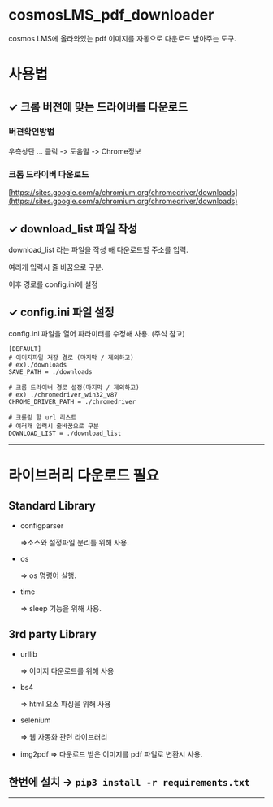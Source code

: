 # cosmosLMS_pdf_downloader
cosmos LMS에 올라와있는 pdf 이미지를 자동으로 다운로드 받아주는 도구.

# 사용법

## ✓ 크롬 버젼에 맞는 드라이버를 다운로드

### 버젼확인방법

우측상단 ... 클릭 -> 도움말 -> Chrome정보

### 크롬 드라이버 다운로드
[https://sites.google.com/a/chromium.org/chromedriver/downloads](https://sites.google.com/a/chromium.org/chromedriver/downloads)

## ✓ download_list 파일 작성

download_list 라는 파일을 작성 해 다운로드할 주소를 입력.

여러개 입력시 줄 바꿈으로 구분.

이후 경로를 config.ini에 설정

## ✓ config.ini 파일 설정

config.ini 파일을 열어 파라미터를 수정해 사용. (주석 참고)

```
[DEFAULT]
# 이미지파일 저장 경로 (마지막 / 제외하고)
# ex)./downloads
SAVE_PATH = ./downloads

# 크롬 드라이버 경로 설정(마지막 / 제외하고)
# ex) ./chromedriver_win32_v87
CHROME_DRIVER_PATH = ./chromedriver

# 크롤링 할 url 리스트
# 여러개 입력시 줄바꿈으로 구분
DOWNLOAD_LIST = ./download_list
```

---

# 라이브러리 다운로드 필요

## **Standard Library**

- configparser
    
    ⇒소스와 설정파일 분리를 위해 사용.
    
- os
    
    ⇒ os 명령어 실행.
    
- time
    
    ⇒ sleep 기능을 위해 사용.
    

## **3rd party Library**

- urllib
    
    ⇒ 이미지 다운로드를 위해 사용
    
- bs4
    
    ⇒ html 요소 파싱을 위해 사용
    
- selenium
    
    ⇒ 웹 자동화 관련 라이브러리
    
- img2pdf
    ⇒ 다운로드 받은 이미지를 pdf 파일로 변환시 사용.
    

## 한번에 설치 → `pip3 install -r requirements.txt`

---
